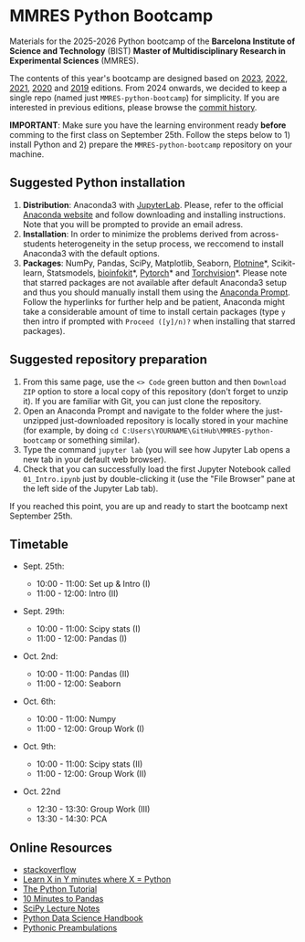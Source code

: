 # MMRES Python Bootcamp

Materials for the 2025-2026 Python bootcamp of the **Barcelona Institute of Science and Technology** (BIST) **Master of Multidisciplinary Research in Experimental Sciences** (MMRES).

The contents of this year's bootcamp are designed based on [2023](https://github.com/MMRES-PyBootcamp/MMRES-python-bootcamp2023), [2022](https://github.com/MMRES-PyBootcamp/MMRES-python-bootcamp2022), [2021](https://github.com/MMRES-PyBootcamp/MMRES-python-bootcamp2021), [2020](https://github.com/germannp/BIST-Python-Bootcamp) and [2019](https://github.com/BorjaRequena/BIST-master-python-bootcamp) editions. From 2024 onwards, we decided to keep a single repo (named just `MMRES-python-bootcamp`) for simplicity. If you are interested in previous editions, please browse the [commit history](https://github.com/MMRES-PyBootcamp/MMRES-python-bootcamp/commits/master/).

**IMPORTANT**: Make sure you have the learning environment ready **before** comming to the first class on September 25th. Follow the steps below to 1) install Python and 2) prepare the `MMRES-python-bootcamp` repository on your machine.

Suggested Python installation
-----------------------------
1. **Distribution**: Anaconda3 with [JupyterLab](https://jupyter.org/). Please, refer to the official [Anaconda website](https://www.anaconda.com/download) and follow downloading and installing instructions. Note that you will be prompted to provide an email adress.
2. **Installation**: In order to minimize the problems derived from across-students heterogeneity in the setup process, we reccomend to install Anaconda3 with the default options.
3. **Packages**: NumPy, Pandas, SciPy, Matplotlib, Seaborn, [Plotnine](https://anaconda.org/conda-forge/plotnine)\*, Scikit-learn, Statsmodels, [bioinfokit](https://anaconda.org/bioconda/bioinfokit)\*, [Pytorch](https://anaconda.org/pytorch/pytorch)\* and [Torchvision](https://anaconda.org/pytorch/torchvision)\*. Please note that starred packages are not available after default Anaconda3 setup and thus you should manually install them using the [Anaconda Prompt](https://docs.anaconda.com/free/anaconda/packages/install-packages/). Follow the hyperlinks for further help and be patient, Anaconda might take a considerable amount of time to install certain packages (type `y` then intro if prompted with `Proceed ([y]/n)?` when installing that starred packages).

Suggested repository preparation
--------------------------------
1. From this same page, use the `<> Code` green button and then `Download ZIP` option to store a local copy of this repository (don't forget to unzip it). If you are familiar with Git, you can just clone the repository.
2. Open an Anaconda Prompt and navigate to the folder where the just-unzipped just-downloaded repository is locally stored in your machine (for example, by doing `cd C:Users\YOURNAME\GitHub\MMRES-python-bootcamp` or something similar).
3. Type the command `jupyter lab` (you will see how Jupyter Lab opens a new tab in your default web browser).
4. Check that you can successfully load the first Jupyter Notebook called `01_Intro.ipynb` just by double-clicking it (use the "File Browser" pane at the left side of the Jupyter Lab tab).

If you reached this point, you are up and ready to start the bootcamp next September 25th.

Timetable
---------
* Sept. 25th:
    + 10:00 - 11:00: Set up & Intro (I)
    + 11:00 - 12:00: Intro (II)
      
* Sept. 29th:
    + 10:00 - 11:00: Scipy stats (I)
    + 11:00 - 12:00: Pandas (I)
  
* Oct. 2nd:
    + 10:00 - 11:00: Pandas (II)
    + 11:00 - 12:00: Seaborn

* Oct. 6th:
    + 10:00 - 11:00: Numpy
    + 11:00 - 12:00: Group Work (I) 

* Oct. 9th:
    + 10:00 - 11:00: Scipy stats (II)
    + 11:00 - 12:00: Group Work (II)

* Oct. 22nd
    + 12:30 - 13:30: Group Work (III)
    + 13:30 - 14:30: PCA

Online Resources
----------------
* [stackoverflow](https://stackoverflow.com/)
* [Learn X in Y minutes where X = Python](https://learnxinyminutes.com/docs/python/)
* [The Python Tutorial](https://docs.python.org/3.6/tutorial/index.html)
* [10 Minutes to Pandas](https://pandas.pydata.org/pandas-docs/stable/10min.html)
* [SciPy Lecture Notes](http://www.scipy-lectures.org/)
* [Python Data Science Handbook](https://jakevdp.github.io/PythonDataScienceHandbook/)
* [Pythonic Preambulations](http://jakevdp.github.io/)
